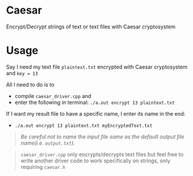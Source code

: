 # Caesar
Encrypt/Decrypt strings of text or text files with Caesar cryptosystem

# Usage
Say I need my text file `plaintext.txt` encrypted with Caesar cryptosystem and `key = 13`

All I need to do is to
  - compile `caesar_driver.cpp` and 
  - enter the following in terminal: `./a.out encrypt 13 plaintext.txt`

If I want my result file to have a specific name, I enter its name in the end:
   
   - `./a.out encrypt 13 plaintext.txt myEncryptedText.txt`

> *Be careful not to name the input file same as the default output file name(i.e. `output.txt`).*

> `caesar_driver.cpp` only encrypts/decrypts text files but feel free to write another driver code to work specifically on strings, only requiring `caesar.h`
